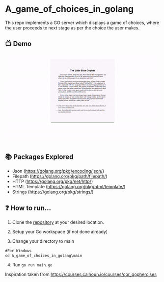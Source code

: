 # A_game_of_choices_in_golang

This repo implements a GO server which displays a 
game of choices, where the user proceeds to next stage as per the choice the user makes.

## 📺 Demo

![alt text](https://github.com/hardy8059/A_game_of_choices_in_golang/blob/master/Output%20Images/Server_Illustration.gif?raw=true)

## 📚 Packages Explored

  - Json (https://golang.org/pkg/encoding/json/)
  - Filepath (https://golang.org/pkg/path/filepath/)
  - HTTP (https://golang.org/pkg/net/http/)
  - HTML Template (https://golang.org/pkg/html/template/)
  - Strings (https://golang.org/pkg/strings/)

## ❓ How to run...

  1. Clone the [repository](https://github.com/hardy8059/A_game_of_choices_in_golang) at your desired location.
  
  2. Setup your Go workspace (if not done already)
  
  3. Change your directory to main
    
    #For Windows
    cd A_game_of_choices_in_golang\main
  
  4. Run
    ```
      go run main.go
    ```

Inspiration taken from https://courses.calhoun.io/courses/cor_gophercises
